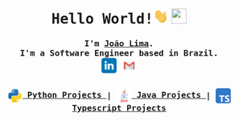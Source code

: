 <h1 align="center">
	<samp>Hello World!</samp><img src="https://github.com/JoaoVLima/JoaoVLima/blob/master/assets/Hi.gif" height="30px" width="30px"> <img src="https://github.com/JoaoVLima/JoaoVLima/blob/master/assets/Earth.gif" height="30px" width="30px">
</h1>
<samp>
	<h3 align="center">
		I'm <b><a rel="nofollow noopener noreferrer" target="_blank" href="http://limadeveloper.com">João Lima</a></b>.
		<br>
		I'm a Software Engineer based in Brazil.
		<br>
		<a href="https://www.linkedin.com/in/limadeveloper/" target="_blank" rel="noopener noreferrer"><img align="center" alt="LinkedIn" width="30px" src="https://github.com/JoaoVLima/JoaoVLima/blob/master/assets/linkedin-tile.svg"/></a>
<!-- 		<a href="https://www.twitch.tv/limacode" target="_blank" rel="noopener noreferrer"><img align="center" alt="Twitch" width="30px" src="https://github.com/JoaoVLima/JoaoVLima/blob/master/assets/twitch-tile.svg"/></a> -->
<!-- 		<a href="https://www.youtube.com/channel/UC-X2JGoH2c8T-87RnC5t5UA" target="_blank" rel="noopener noreferrer"><img align="center" alt="Youtube" width="30px" src="https://github.com/JoaoVLima/JoaoVLima/blob/master/assets/youtube-tile.svg"/></a> -->
<!-- 		<a href="https://twitter.com/code_lima" target="_blank" rel="noopener noreferrer"><img align="center" alt="Twitter" width="30px" src="https://github.com/JoaoVLima/JoaoVLima/blob/master/assets/twitter-tile.svg"/></a> -->
		<a href="mailto:joao@lima.dev" target="_blank" rel="noopener noreferrer"><img align="center" alt="Gmail" width="30px" src="https://github.com/JoaoVLima/JoaoVLima/blob/master/assets/gmail-tile.svg"/></a>
	</h3>
</samp>

<h2> </h2>

<samp>
	<h3 align="center">
		<a href="https://github.com/JoaoVLima?tab=repositories&q=python&type=&language=&sort=" target="_blank" rel="noopener noreferrer">
			<img align="center" alt="Python" width="30px" src="https://github.com/JoaoVLima/JoaoVLima/blob/master/assets/python.svg"/>
			<span>Python Projects</span>
		</a>
		|
		<a href="https://github.com/JoaoVLima?tab=repositories&q=java&type=&language=&sort=" target="_blank" rel="noopener noreferrer">
			<img align="center" alt="Java" width="30px" src="https://github.com/JoaoVLima/JoaoVLima/blob/master/assets/java.svg"/>
			<span>Java Projects</span>
		</a>
		|
		<a href="https://github.com/JoaoVLima?tab=repositories&q=typescript&type=&language=&sort=" target="_blank" rel="noopener noreferrer">
			<img align="center" alt="Typescript" width="30px" src="https://github.com/JoaoVLima/JoaoVLima/blob/master/assets/typescript.svg"/>
			<span>Typescript Projects</span>
		</a>
	</h3>
</samp>

